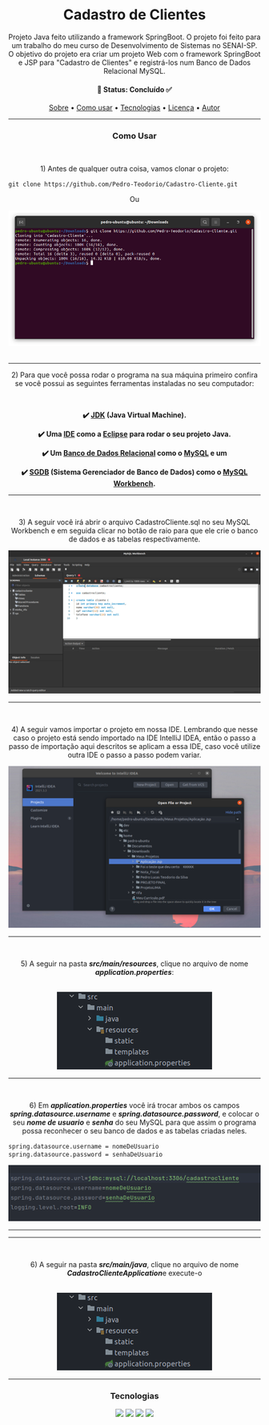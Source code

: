<h1 align="center"> Cadastro de Clientes </h1>
<p id="sobre" align="center">
Projeto Java feito utilizando a framework SpringBoot. O projeto foi feito para um trabalho do meu curso de Desenvolvimento de Sistemas no SENAI-SP. O  objetivo do projeto era criar um projeto Web com o framework SpringBoot e JSP para "Cadastro de Clientes" e registrá-los num Banco de Dados Relacional MySQL.
</p>



<h4 align="center"> 
  🔹 Status: Concluído ✅
</h4>

<p align="center">
 <a href="#sobre">Sobre</a> •
 <a href="#roadmap">Como usar</a> • 
 <a href="#tecnologias">Tecnologias</a> • 
 <a href="https://github.com/Pedro-Teodorio/Cadastro-Cliente/blob/main/LICENSE">Licença</a> • 
 <a href="https://github.com/Pedro-Teodorio/">Autor</a>
</p>


***

<h3 align="center" id="roadmap">Como Usar</h3>


<br>
<p align="center">1) Antes de qualquer outra coisa, vamos clonar o projeto:</p>

```
git clone https://github.com/Pedro-Teodorio/Cadastro-Cliente.git
```
<p align="center">Ou</p>

<div align="center">
     <img src="./assets/gitclone.png" />
</div>

<br>

***

<p align="center">2) Para que você possa rodar o programa na sua máquina primeiro confira se você possui as seguintes ferramentas instaladas no seu computador:</p>

<br>
<div align="center">
  
 <p align="center"><strong>✔️ <a href="https://www.oracle.com/java/technologies/downloads/">JDK</a> (Java Virtual Machine).</strong></p>
  
  <p align="center"><strong>✔️ Uma <a href="https://www.redhat.com/pt-br/topics/middleware/what-is-ide#:~:text=IDE%2C%20ou%20ambiente%20de%20desenvolvimento,facilitando%20o%20desenvolvimento%20de%20aplica%C3%A7%C3%B5es.">IDE</a> como a <a href="https://www.eclipse.org/downloads/">Eclipse</a> para rodar o seu projeto Java.</strong></p>
  
  <p align="center"><strong>✔️ Um <a href="https://www.oracle.com/br/database/what-is-a-relational-database/">Banco de Dados Relacional</a> como o <a href="https://dev.mysql.com/downloads/">MySQL</a> e um </strong></p>
  
  <p align="center"><strong>✔️ <a href="https://dicasdeprogramacao.com.br/o-que-e-um-sgbd/">SGDB</a> (Sistema Gerenciador de Banco de Dados) como o <a href="https://dev.mysql.com/downloads/workbench/"> MySQL Workbench</a>.</strong></p>
</div>


***

<br>

<p align="center">3) A seguir você irá abrir o arquivo CadastroCliente.sql no seu MySQL Workbench e em seguida clicar no botão de raio para que ele crie o banco de dados e as tabelas respectivamente.</p>

<div align="center">
  <img src="./assets/criacaobanco.png" />
</div>

***

<br>

<p align="center">4) A seguir vamos importar o projeto em nossa IDE. Lembrando que nesse caso o projeto está sendo importado na  IDE IntelliJ IDEA, então o passo a passo de importação aqui descritos se aplicam a essa IDE, caso você utilize outra IDE o passo a passo podem variar.</p>

<div align="center">
  <img src="./assets/import.png" />
</div>

***

<br>

<p align="center">5) A seguir na pasta <strong><i>src/main/resources</i></strong>, clique no arquivo de nome <strong><i>application.properties</i></strong>:</p>

<br>

<div align="center">
  <img src="./assets/pastas.png" />
</div>

***

<br>

<p align="center">6) Em <strong><i>application.properties</i></strong> você irá trocar ambos os campos <strong><i>spring.datasource.username</i></strong> e <strong><i>spring.datasource.password</strong></i>, e colocar o seu <strong><i>nome de usuario</strong></i> e <strong><i>senha</strong></i> do seu MySQL para que assim o programa possa reconhecer o seu banco de dados e as tabelas criadas neles.</p>

```
spring.datasource.username = nomeDeUsuario
spring.datasource.password = senhaDeUsuario
```
<div align="center">
  <img src="./assets/props.png" />
</div>

***
***

<br>

<p align="center">6) A seguir na pasta <strong><i>src/main/java</i></strong>, clique no arquivo de nome <strong><i>CadastroClienteApplication</i></strong>e execute-o</p>

<br>

<div align="center">
  <img src="./assets/pastas.png" />
</div>

***


<h3 align="center">Tecnologias</h3>

<div align="center">
  <img src="https://img.shields.io/badge/Java-ED8B00?style=for-the-badge&logo=java&logoColor=white" />
  <img src="https://img.shields.io/badge/MySQL-20B2AA?style=for-the-badge&logo=mysql&logoColor=white" />
  <img src="https://img.shields.io/badge/Spring-6DB33F?style=for-the-badge&logo=spring&logoColor=white" />
  <img src="https://img.shields.io/badge/Apache%20Maven-C71A36?style=for-the-badge&logo=Apache%20Maven&logoColor=white" />
</div>
